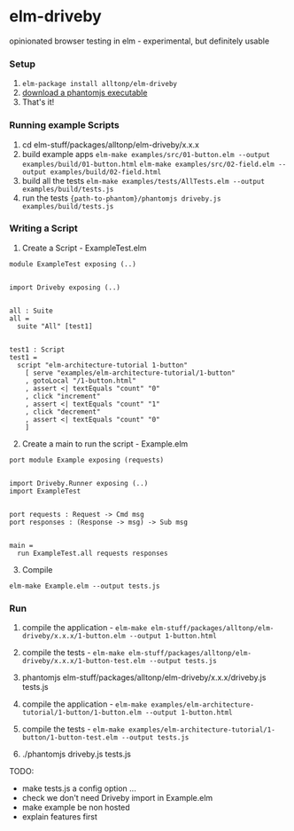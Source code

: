 # elm-driveby

opinionated browser testing in elm - experimental, but definitely usable

### Setup ###
1. ```elm-package install alltonp/elm-driveby```
2. [download a phantomjs executable](http://phantomjs.org/download.html)
3. That's it!


### Running example Scripts ###
1. cd elm-stuff/packages/alltonp/elm-driveby/x.x.x
2. build example apps
```elm-make examples/src/01-button.elm --output examples/build/01-button.html```
```elm-make examples/src/02-field.elm --output examples/build/02-field.html```
3. build all the tests
```elm-make examples/tests/AllTests.elm --output examples/build/tests.js```
4. run the tests
```{path-to-phantom}/phantomjs driveby.js examples/build/tests.js```

### Writing a Script ###


1. Create a Script - ExampleTest.elm

 ```
 module ExampleTest exposing (..)


 import Driveby exposing (..)


 all : Suite
 all =
   suite "All" [test1]


 test1 : Script
 test1 =
   script "elm-architecture-tutorial 1-button"
     [ serve "examples/elm-architecture-tutorial/1-button"
     , gotoLocal "/1-button.html"
     , assert <| textEquals "count" "0"
     , click "increment"
     , assert <| textEquals "count" "1"
     , click "decrement"
     , assert <| textEquals "count" "0"
     ]
 ```


2. Create a main to run the script - Example.elm

 ```
 port module Example exposing (requests)


 import Driveby.Runner exposing (..)
 import ExampleTest


 port requests : Request -> Cmd msg
 port responses : (Response -> msg) -> Sub msg


 main =
   run ExampleTest.all requests responses
```

3. Compile

```
elm-make Example.elm --output tests.js
```


### Run ###
1. compile the application - ```elm-make elm-stuff/packages/alltonp/elm-driveby/x.x.x/1-button.elm --output 1-button.html```
2. compile the tests - ```elm-make elm-stuff/packages/alltonp/elm-driveby/x.x.x/1-button-test.elm --output tests.js```
3. phantomjs elm-stuff/packages/alltonp/elm-driveby/x.x.x/driveby.js tests.js

1. compile the application - ```elm-make examples/elm-architecture-tutorial/1-button/1-button.elm --output 1-button.html```
2. compile the tests - ```elm-make examples/elm-architecture-tutorial/1-button/1-button-test.elm --output tests.js```
3. ./phantomjs driveby.js tests.js

TODO:
- make tests.js a config option ...
- check we don't need Driveby import in Example.elm
- make example be non hosted
- explain features first
